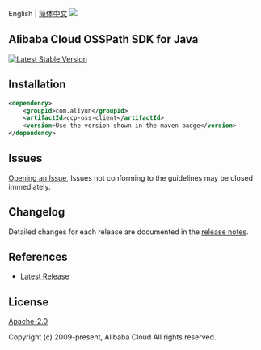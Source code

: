 English | [简体中文](README-CN.md)
![](https://aliyunsdk-pages.alicdn.com/icons/AlibabaCloud.svg)

## Alibaba Cloud OSSPath SDK for Java
[![Latest Stable Version](https://img.shields.io/maven-central/v/com.aliyun/ccp-oss-client.svg?label=Maven%20Central)](https://search.maven.org/search?q=g:%22com.aliyun%22%20AND%20a:%22ccp-oss-client%22)

## Installation

```xml
<dependency>
    <groupId>com.aliyun</groupId>
    <artifactId>ccp-oss-client</artifactId>
    <version>Use the version shown in the maven badge</version>
</dependency>
```

## Issues
[Opening an Issue](https://github.com/aliyun/aliyun-ccp/issues/new), Issues not conforming to the guidelines may be closed immediately.

## Changelog
Detailed changes for each release are documented in the [release notes](./ChangeLog.txt).

## References
* [Latest Release](https://github.com/aliyun/aliyun-ccp/tree/master/osspath-sdk/java)

## License
[Apache-2.0](http://www.apache.org/licenses/LICENSE-2.0)

Copyright (c) 2009-present, Alibaba Cloud All rights reserved.